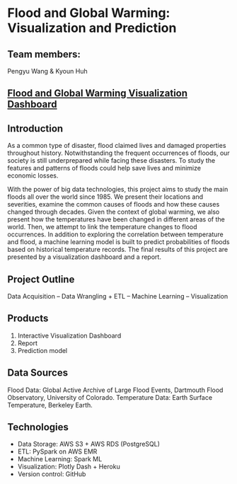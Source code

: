 # Flood and Global Warming: Visualization and Prediction

## Team members:
Pengyu Wang & Kyoun Huh

## [Flood and Global Warming Visualization Dashboard](https://floods-detection.herokuapp.com/apps/floods)

## Introduction
As a common type of disaster, flood claimed lives and damaged properties throughout history. Notwithstanding the frequent occurrences of floods, our society is still underprepared while facing these disasters. To study the features and patterns of floods could help save lives and minimize economic losses.

With the power of big data technologies, this project aims to study the main floods all over the world since 1985. We present their locations and severities, examine the common causes of floods and how these causes changed through decades. Given the context of global warming, we also present how the temperatures have been changed in different areas of the world. Then, we attempt to link the temperature changes to flood occurrences. In addition to exploring the correlation between temperature and flood, a machine learning model is built to predict probabilities of floods based on historical temperature records. The final results of this project are presented by a visualization dashboard and a report.

## Project Outline
Data Acquisition – Data Wrangling + ETL – Machine Learning – Visualization

## Products
1. Interactive Visualization Dashboard
2. Report
3. Prediction model

## Data Sources
Flood Data: Global Active Archive of Large Flood Events, Dartmouth Flood Observatory, University of Colorado.
Temperature Data: Earth Surface Temperature, Berkeley Earth.


## Technologies
- Data Storage: AWS S3 + AWS RDS (PostgreSQL)
- ETL: PySpark on AWS EMR
- Machine Learning: Spark ML
- Visualization: Plotly Dash + Heroku
- Version control: GitHub
